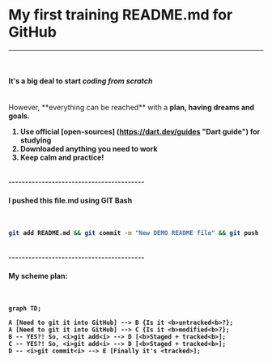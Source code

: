 # My first training README.md for GitHub
----------------------------------------
<br>

#### It's a big deal to start *coding from scratch*
<br>
 However, **everything can be reached** with a <b>plan<b>, having <b>dreams and goals<b>.
<br>

1. Use official [open-sources] (https://dart.dev/guides "Dart guide") for studying
2. Downloaded anything you need to work
3. Keep calm and practice!
<br>
-----------------------------------------
<br>

#### I pushed this file.md using GIT Bash
<br>

```bash
git add README.md && git commit -m "New DEMO README file" && git push

```
<br>
-----------------------------------------

#### My scheme plan:
<br>

```mermaid
graph TD;

A [Need to git it into GitHub] --> B {Is it <b>untracked<b>?};
A [Need to git it into GitHub] --> C {Is it <b>modified<b>?};
B -- YES?! So, <i>git add<i> --> D [<b>Staged + tracked<b>];
C -- YES?! So, <i>git add<i> --> D [<b>Staged + tracked<b>];
D -- <i>git commit<i> --> E [Finally it's <tracked>];

```
